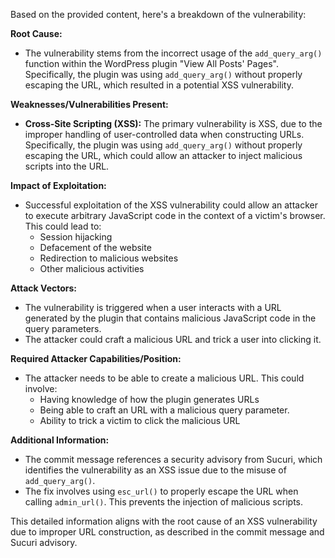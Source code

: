 Based on the provided content, here's a breakdown of the vulnerability:

**Root Cause:**

*   The vulnerability stems from the incorrect usage of the `add_query_arg()` function within the WordPress plugin "View All Posts' Pages". Specifically, the plugin was using  `add_query_arg()` without properly escaping the URL, which resulted in a potential XSS vulnerability.

**Weaknesses/Vulnerabilities Present:**

*   **Cross-Site Scripting (XSS):** The primary vulnerability is XSS, due to the improper handling of user-controlled data when constructing URLs. Specifically, the plugin was using `add_query_arg()` without properly escaping the URL, which could allow an attacker to inject malicious scripts into the URL.

**Impact of Exploitation:**

*   Successful exploitation of the XSS vulnerability could allow an attacker to execute arbitrary JavaScript code in the context of a victim's browser. This could lead to:
    *   Session hijacking
    *   Defacement of the website
    *   Redirection to malicious websites
    *   Other malicious activities

**Attack Vectors:**

*   The vulnerability is triggered when a user interacts with a URL generated by the plugin that contains malicious JavaScript code in the query parameters.
*   The attacker could craft a malicious URL and trick a user into clicking it.

**Required Attacker Capabilities/Position:**

*   The attacker needs to be able to create a malicious URL. This could involve:
    *   Having knowledge of how the plugin generates URLs
    *   Being able to craft an URL with a malicious query parameter.
    *   Ability to trick a victim to click the malicious URL

**Additional Information:**

*   The commit message references a security advisory from Sucuri, which identifies the vulnerability as an XSS issue due to the misuse of `add_query_arg()`.
*   The fix involves using `esc_url()` to properly escape the URL when calling `admin_url()`. This prevents the injection of malicious scripts.

This detailed information aligns with the root cause of an XSS vulnerability due to improper URL construction, as described in the commit message and Sucuri advisory.